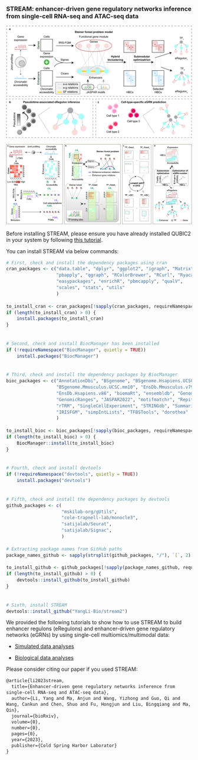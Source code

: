 ### STREAM: enhancer-driven gene regulatory networks inference from single-cell RNA-seq and ATAC-seq data

![Workflow of STREAM and applications](images/workflow.jpg)

![Methodological details of STREAM](images/details.jpg)

Before installing STREAM, please ensure you have already installed QUBIC2 in your system by following 
[this tutorial](https://github.com/OSU-BMBL/QUBIC2).

You can install STREAM via below commands:
```R
# First, check and install the dependency packages using cran
cran_packages <- c("data.table", "dplyr", "ggplot2", "igraph", "Matrix", 
                   "pbapply", "qgraph", "RColorBrewer", "RCurl", "Ryacas",
                   "easypackages", "enrichR", "pbmcapply", "qualV",
                   "scales", "stats", "utils"
                   )

to_install_cran <- cran_packages[!sapply(cran_packages, requireNamespace, quietly = TRUE)]
if (length(to_install_cran) > 0) {
    install.packages(to_install_cran)
}


# Second, check and install BiocManager has been installed
if (!requireNamespace("BiocManager", quietly = TRUE))
    install.packages("BiocManager")


# Third, check and install the dependency packages by BiocManager
bioc_packages <- c("AnnotationDbi", "BSgenome", "BSgenome.Hsapiens.UCSC.hg19", "BSgenome.Hsapiens.UCSC.hg38", 
                   "BSgenome.Mmusculus.UCSC.mm10", "EnsDb.Mmusculus.v79", "EnsDb.Hsapiens.v75", 
                   "EnsDb.Hsapiens.v86", "biomaRt", "ensembldb", "GenomeInfoDb", "GenomicAlignments", 
                   "GenomicRanges", "JASPAR2022", "motifmatchr", "Repitools", "regioneR", 
                   "rTRM", "SingleCellExperiment", "STRINGdb", "SummarizedExperiment", 
                   "IRISFGM", "simpIntLists", "TFBSTools", "dorothea"
                   )

to_install_bioc <- bioc_packages[!sapply(bioc_packages, requireNamespace, quietly = TRUE)]
if (length(to_install_bioc) > 0) {
    BiocManager::install(to_install_bioc)
}


# Fourth, check and install devtools
if (!requireNamespace("devtools", quietly = TRUE))
    install.packages("devtools")


# Fifth, check and install the dependency packages by devtools
github_packages <- c( 
                     "mskilab-org/gUtils",  
                     "cole-trapnell-lab/monocle3", 
                     "satijalab/Seurat", 
                     "satijalab/Signac", 
                     )

# Extracting package names from GitHub paths
package_names_github <- sapply(strsplit(github_packages, "/"), `[`, 2)

to_install_github <- github_packages[!sapply(package_names_github, requireNamespace, quietly = TRUE)]
if (length(to_install_github) > 0) {
    devtools::install_github(to_install_github)
}


# Sixth, install STREAM
devtools::install_github("YangLi-Bio/stream2")
```

We provided the following tutorials to show how to use STREAM to build enhancer regulons (eRegulons) and enhancer-driven 
gene regulatory networks (eGRNs) by using single-cell multiomics/multimodal data:

* [Simulated data analyses](https://yangli-bio.github.io/stream2/articles/data-simulation.html)

* [Biological data analyses](https://yangli-bio.github.io/stream2/articles/eRegulon-inference.html)


Please consider citing our paper if you used STREAM:
```
@article{li2023stream,
  title={Enhancer-driven gene regulatory networks inference from single-cell RNA-seq and ATAC-seq data},
  author={Li, Yang and Ma, Anjun and Wang, Yizhong and Guo, Qi and Wang, Cankun and Chen, Shuo and Fu, Hongjun and Liu, Bingqiang and Ma, Qin},
  journal={bioRxiv},
  volume={0},
  number={0},
  pages={0},
  year={2023},
  publisher={Cold Spring Harbor Laborator}
}
```

